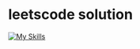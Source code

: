 # leetscode solution
[![My Skills](https://skillicons.dev/icons?i=python,cpp,java,go,swift,javascript,typescript,rust,ruby,c#)](#)
